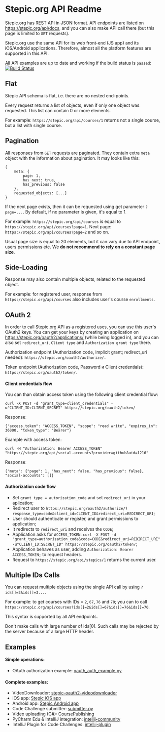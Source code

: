# Stepic.org API Readme

Stepic.org has REST API in JSON format. API endpoints are listed on https://stepic.org/api/docs, and you can also make API call there (but this page is limited to `GET` requests). 

Stepic.org use the same API for its web front-end (JS app) and its iOS/Android applications. Therefore, almost all the platform features are supported in this API.

All API examples are up to date and working if the build status is `passed`: [![Build Status](https://travis-ci.org/StepicOrg/stepic-api-docs.svg?branch=master)](https://travis-ci.org/StepicOrg/stepic-api-docs) 

## Flat

Stepic API schema is flat, i.e. there are no nested end-points.

Every request returns a list of objects, even if only one object was requested. This list can contain 0 or more elements.

For example: `https://stepic.org/api/courses/1` returns not a single course, but a list with single course.

## Pagination

All responses from `GET` requests are paginated. They contain extra `meta` object with the information about pagination. It may looks like this:
```
{
    meta: {
        page: 1,
        has_next: true,
        has_previous: false
    },
    requested_objects: [...]
}
```

If the next page exists, then it can be requested using get parameter `?page=...`. By default, if no parameter is given, it's equal to 1.

For example: `https://stepic.org/api/courses` is equal to `https://stepic.org/api/courses?page=1`. Next page: `https://stepic.org/api/courses?page=2` and so on.

Usual page size is equal to 20 elements, but it can vary due to API endpoint, users permissions etc. We <b>do not recommend to rely on a constant page size</b>.

## Side-Loading

Response may also contain multiple objects, related to the requested object. 

For example: for registered user, response from `https://stepic.org/api/courses` also includes user's course `enrollments`. 

## OAuth 2

In order to call Stepic.org API as a registered uses, you can use this user's OAuth2 keys.
You can get your keys by creating an application on https://stepic.org/oauth2/applications/ (while being logged in), and you can also set `redirect_uri`, `Client type` and `Authorization grant type` there.

Authorization endpoint (Authorization code, Implicit grant; redirect_uri needed): `https://stepic.org/oauth2/authorize/.`

Token endpoint (Authorization code, Password и Client credentials): `https://stepic.org/oauth2/token/`.

#### Client credentials flow

You can than obtain access token using the following client credential flow:

`curl -X POST -d "grant_type=client_credentials" -u"CLIENT_ID:CLIENT_SECRET" https://stepic.org/oauth2/token/`<br>

Response: 

`{"access_token": "ACCESS_TOKEN", "scope": "read write", "expires_in": 36000, "token_type": "Bearer"}`

Example with access token:

`curl -H "Authorization: Bearer ACCESS_TOKEN" "https://stepic.org/api/social-accounts?provider=github&uid=1216"`

Response:

`{"meta": {"page": 1, "has_next": false, "has_previous": false}, "social-accounts": []}`

#### Authorization code flow

- Set `grant type = autorization_code` and set `redirect_uri` in your aplication;
- Redirect user to `https://stepic.org/oauth2/authorize/?response_type=code&client_id=CLIENT_ID&redirect_uri=REDIRECT_URI`;
- User should authenticate or register, and grant permissions to application;
- It redirects to `redirect_uri` and receives the `CODE`;
- Application asks for `ACCESS_TOKEN`: `curl -X POST -d "grant_type=authorization_code&code=CODE&redirect_uri=REDIRECT_URI" -u"CLIENT_ID:SECRET_ID" https://stepic.org/oauth2/token/`;
- Application behaves as user, adding `Authorization: Bearer ACCESS_TOKEN;` to request headers.
- Request to `https://stepic.org/api/stepics/1` returns the current user.

## Multiple IDs Calls

You can request multiple objects using the single API call by using `?ids[]=2&ids[]=3...`.

For example: to get courses with IDs = `2`, `67`, `76` and `70`; you can to call `https://stepic.org/api/courses?ids[]=2&ids[]=67&ids[]=76&ids[]=70`.

This syntax is supported by all API endpoints.

Don't make calls with large number of ids[0]. Such calls may be rejected by the server because of a large HTTP header.

## Examples

#### Simple operations:

- OAuth authorization example: [oauth_auth_example.py](/examples/oauth_auth_example.py)

#### Complete examples:

* VideoDownloader: [stepic-oauth2-videodownloader](https://github.com/StepicOrg/stepic-oauth2-videodownloader)
* iOS app: [Stepic iOS app](https://github.com/StepicOrg/stepic-ios)
* Android app: [Stepic Android app](https://github.com/StepicOrg/stepic-android)
* Code Challenge submitter: [submitter.py](https://github.com/StepicOrg/SubmissionUtility/blob/master/submitter.py)
* Video uploading (C#): [CoursePublishing](https://github.com/okulovsky/CoursePublishing/tree/master/Publishing/Stepic)
* PyCharm Edu & IntelliJ integration: [intellij-community](https://github.com/JetBrains/intellij-community/tree/7e16c042a19767d5f548c84f88cc5edd5f9d1721/python/educational-core/student/src/com/jetbrains/edu/learning/stepic)
* IntelliJ Plugin for Code Challenges: [intellij-plugin](https://github.com/StepicOrg/intellij-plugin)
